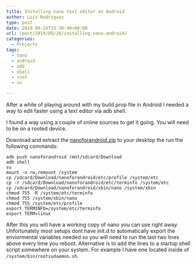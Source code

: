 ```yaml
---
title: Installing nano text editor on Android
author: Luis Rodriguez
type: post
date: 2019-09-26T23:30:40+00:00
url: /post/2019/09/26/installing-nano-android/
categories:
  - Projects
tags:
  - nano
  - android
  - adb
  - shell
  - root
  - su

---
```


After a while of playing around with my build.prop file in Android I needed a way to edit faster using a text editor via adb shell.

I found a way using a couple of online sources to get it going. You will need to be on a rooted device.

<!--more-->

Download and extract the [nanoforandroid.zip](https://downloads.techreanimate.com/mjksau) to your desktop the run the following commands:

```
adb push nanoforandroid /mnt/sdcard/Download
adb shell
su
mount -o rw,remount /system
cp /sdcard/Download/nanoforandroid/etc/profile /system/etc
cp -r /sdcard/Download/nanoforandroid/etc/terminfo /system/etc
cp /sdcard/Download/nanoforandroid/xbin/nano /system/xbin
chmod 755 -R /system/etc/terminfo
chmod 755 /system/xbin/nano
chmod 755 /system/etc/profile
export TERMINFO=/system/etc/terminfo
export TERM=linux
```

After this you will have a working copy of nano you can use right away. Unfortunately most setups dont have init.d to automatically export the enviormental variables needed so you will need to run the last two lines above every time you reboot. Alternative is to add the lines to a startup shell script somewhere on your system. For example I have one located inside of `/system/bin/rootsudaemon.sh`.
